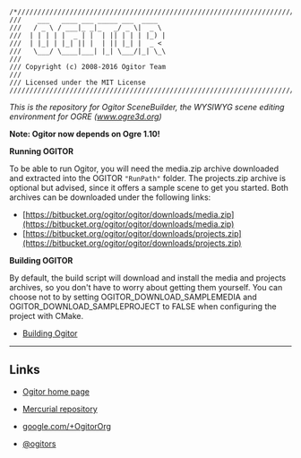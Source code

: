 ```
/*/////////////////////////////////////////////////////////////////////////////////
///    ___   ____ ___ _____ ___  ____
///   / _ \ / ___|_ _|_   _/ _ \|  _ \
///  | | | | |  _ | |  | || | | | |_) |
///  | |_| | |_| || |  | || |_| |  _ <
///   \___/ \____|___| |_| \___/|_| \_\
///
/// Copyright (c) 2008-2016 Ogitor Team
///
/// Licensed under the MIT License
///////////////////////////////////////////////////////////////////////////////////*
```

_This is the repository for Ogitor SceneBuilder, the WYSIWYG scene editing environment for OGRE (www.ogre3d.org)_

**Note: Ogitor now depends on Ogre 1.10!**

**Running OGITOR**

To be able to run Ogitor, you will need the media.zip archive downloaded and extracted into the OGITOR ```"RunPath"``` folder. The projects.zip archive is optional but advised, since it offers a sample scene to get you started. Both archives can be downloaded under the following links:

* [https://bitbucket.org/ogitor/ogitor/downloads/media.zip](https://bitbucket.org/ogitor/ogitor/downloads/media.zip)
* [https://bitbucket.org/ogitor/ogitor/downloads/projects.zip](https://bitbucket.org/ogitor/ogitor/downloads/projects.zip)

**Building OGITOR**

By default, the build script will download and install the media and projects archives, so you don't have to worry about getting them yourself.
You can choose not to by setting OGITOR_DOWNLOAD_SAMPLEMEDIA and OGITOR_DOWNLOAD_SAMPLEPROJECT to FALSE when configuring the project with CMake.

* [Building Ogitor](http://www.ogitor.org/wiki/getting_started/building_ogitor)

----

## Links

* [Ogitor home page](http://ogitor.bitbucket.org/)

* [Mercurial repository](https://bitbucket.org/ogitor/ogitor)

* [google.com/+OgitorOrg](https://www.google.com/+OgitorOrg)

* [@ogitors](https://twitter.com/ogitors)